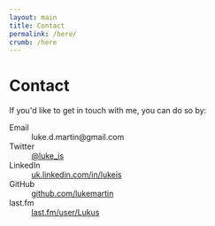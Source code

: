 ```yaml
---
layout: main
title: Contact
permalink: /here/
crumb: /here
---
```


# Contact

If you'd like to get in touch with me, you can do so by:

<dl>
	<dt>Email</dt>
	<dd>&#108;&#117;&#107;&#101;&#046;&#100;&#046;&#109;&#097;&#114;&#116;&#105;&#110;&#064;&#103;&#109;&#097;&#105;&#108;&#046;&#099;&#111;&#109;</dd>
	<dt>Twitter</dt>
	<dd><a href="http://twitter.com/luke_is">@luke_is</a></dd>
	<dt>LinkedIn</dt>
	<dd><a href="http://uk.linkedin.com/in/lukeis/">uk.linkedin.com/in/lukeis</a></dd>
	<dt>GitHub</dt>
	<dd><a href="http://github.com/lukemartin">github.com/lukemartin</a></dd>
	<dt>last.fm</dt>
	<dd><a href="http://last.fm/user/Lukus">last.fm/user/Lukus</a></dd>
</dl>